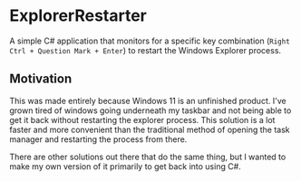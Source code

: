 # ExplorerRestarter

A simple C# application that monitors for a specific key combination (`Right Ctrl + Question Mark + Enter`) to restart the Windows Explorer process.

## Motivation

This was made entirely because Windows 11 is an unfinished product. I've grown tired of windows going underneath my taskbar and not being able to get it back without restarting the explorer process. This solution is a lot faster and more convenient than the traditional method of opening the task manager and restarting the process from there.

There are other solutions out there that do the same thing, but I wanted to make my own version of it primarily to get back into using C#.